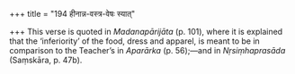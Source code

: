 +++
title = "194 हीनान्न-वस्त्र-वेषः स्यात्"

+++
This verse is quoted in *Madanapārijāta* (p. 101), where it is explained
that the ‘inferiority’ of the food, dress and apparel, is meant to be in
comparison to the Teacher’s in *Aparārka* (p. 56);—and in
*Nṛsiṃhaprasāda* (Saṃskāra, p. 47b).



